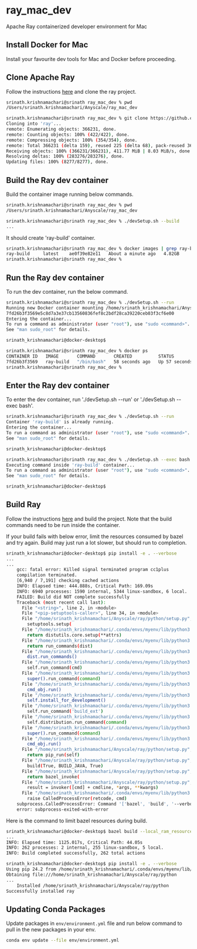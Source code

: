 # ray_mac_dev

Apache Ray containerized developer environment for Mac


## Install Docker for Mac

Install your favourite dev tools for Mac and Docker before proceeding.


## Clone Apache Ray

Follow the instructions [here](https://docs.ray.io/en/latest/ray-contribute/development.html#id1) and clone the ray project.

```sh
srinath.krishnamachari@srinath ray_mac_dev % pwd
/Users/srinath.krishnamachari/Anyscale/ray_mac_dev

srinath.krishnamachari@srinath ray_mac_dev % git clone https://github.com/ray-project/ray.git
Cloning into 'ray'...
remote: Enumerating objects: 366231, done.
remote: Counting objects: 100% (422/422), done.
remote: Compressing objects: 100% (354/354), done.
remote: Total 366231 (delta 159), reused 225 (delta 68), pack-reused 365809 (from 1)
Receiving objects: 100% (366231/366231), 411.77 MiB | 8.03 MiB/s, done.
Resolving deltas: 100% (283276/283276), done.
Updating files: 100% (8277/8277), done.
```


## Build the Ray dev container

Build the container image running below commands.

```sh
srinath.krishnamachari@srinath ray_mac_dev % pwd
/Users/srinath.krishnamachari/Anyscale/ray_mac_dev

srinath.krishnamachari@srinath ray_mac_dev % ./devSetup.sh --build
...
```

It should create 'ray-build' container.
```sh
srinath.krishnamachari@srinath ray_mac_dev % docker images | grep ray-build
ray-build     latest    ae0f39e82e11   About a minute ago   4.82GB
srinath.krishnamachari@srinath ray_mac_dev %

```


## Run the Ray dev container

To run the dev container, run the below command.

```sh
srinath.krishnamachari@srinath ray_mac_dev % ./devSetup.sh --run
Running new Docker container mounting /home/srinath_krishnamachari/Anyscale...
7fd26b3f3569e5c8d7a3e37cb13560836fef8c2bdf28ca39220ceb03f3cf6e00
Entering the container...
To run a command as administrator (user "root"), use "sudo <command>".
See "man sudo_root" for details.

srinath_krishnamachari@docker-desktop$

srinath.krishnamachari@srinath ray_mac_dev % docker ps
CONTAINER ID   IMAGE       COMMAND       CREATED          STATUS          PORTS     NAMES
7fd26b3f3569   ray-build   "/bin/bash"   58 seconds ago   Up 57 seconds             ray-build
srinath.krishnamachari@srinath ray_mac_dev %

```


## Enter the Ray dev container

To enter the dev container, run './devSetup.sh --run' or './devSetup.sh --exec bash'.


```sh
srinath.krishnamachari@srinath ray_mac_dev % ./devSetup.sh --run
Container 'ray-build' is already running.
Entering the container...
To run a command as administrator (user "root"), use "sudo <command>".
See "man sudo_root" for details.

srinath_krishnamachari@docker-desktop$
```

```sh
srinath.krishnamachari@srinath ray_mac_dev % ./devSetup.sh --exec bash
Executing command inside 'ray-build' container...
To run a command as administrator (user "root"), use "sudo <command>".
See "man sudo_root" for details.

srinath_krishnamachari@docker-desktop$
```


## Build Ray

Follow the instructions [here](https://docs.ray.io/en/latest/ray-contribute/development.html#building-ray-on-linux-macos-full) and build the project. Note that the build commands need to be run inside the container.

If your build fails with below error, limit the resources consumed by bazel and try again. Build may just run a lot slower, but should run to completion.

```sh
srinath_krishnamachari@docker-desktop$ pip install -e . --verbose
...
...
    gcc: fatal error: Killed signal terminated program cc1plus
    compilation terminated.
    [6,940 / 7,191] checking cached actions
    INFO: Elapsed time: 444.888s, Critical Path: 169.09s
    INFO: 6940 processes: 1590 internal, 5344 linux-sandbox, 6 local.
    FAILED: Build did NOT complete successfully
    Traceback (most recent call last):
      File "<string>", line 2, in <module>
      File "<pip-setuptools-caller>", line 34, in <module>
      File "/home/srinath_krishnamachari/Anyscale/ray/python/setup.py", line 775, in <module>
        setuptools.setup(
      File "/home/srinath_krishnamachari/.conda/envs/myenv/lib/python3.9/site-packages/setuptools/__init__.py", line 117, in setup
        return distutils.core.setup(**attrs)
      File "/home/srinath_krishnamachari/.conda/envs/myenv/lib/python3.9/site-packages/setuptools/_distutils/core.py", line 183, in setup
        return run_commands(dist)
      File "/home/srinath_krishnamachari/.conda/envs/myenv/lib/python3.9/site-packages/setuptools/_distutils/core.py", line 199, in run_commands
        dist.run_commands()
      File "/home/srinath_krishnamachari/.conda/envs/myenv/lib/python3.9/site-packages/setuptools/_distutils/dist.py", line 954, in run_commands
        self.run_command(cmd)
      File "/home/srinath_krishnamachari/.conda/envs/myenv/lib/python3.9/site-packages/setuptools/dist.py", line 950, in run_command
        super().run_command(command)
      File "/home/srinath_krishnamachari/.conda/envs/myenv/lib/python3.9/site-packages/setuptools/_distutils/dist.py", line 973, in run_command
        cmd_obj.run()
      File "/home/srinath_krishnamachari/.conda/envs/myenv/lib/python3.9/site-packages/setuptools/command/develop.py", line 35, in run
        self.install_for_development()
      File "/home/srinath_krishnamachari/.conda/envs/myenv/lib/python3.9/site-packages/setuptools/command/develop.py", line 112, in install_for_development
        self.run_command('build_ext')
      File "/home/srinath_krishnamachari/.conda/envs/myenv/lib/python3.9/site-packages/setuptools/_distutils/cmd.py", line 316, in run_command
        self.distribution.run_command(command)
      File "/home/srinath_krishnamachari/.conda/envs/myenv/lib/python3.9/site-packages/setuptools/dist.py", line 950, in run_command
        super().run_command(command)
      File "/home/srinath_krishnamachari/.conda/envs/myenv/lib/python3.9/site-packages/setuptools/_distutils/dist.py", line 973, in run_command
        cmd_obj.run()
      File "/home/srinath_krishnamachari/Anyscale/ray/python/setup.py", line 763, in run
        return pip_run(self)
      File "/home/srinath_krishnamachari/Anyscale/ray/python/setup.py", line 665, in pip_run
        build(True, BUILD_JAVA, True)
      File "/home/srinath_krishnamachari/Anyscale/ray/python/setup.py", line 608, in build
        return bazel_invoke(
      File "/home/srinath_krishnamachari/Anyscale/ray/python/setup.py", line 388, in bazel_invoke
        result = invoker([cmd] + cmdline, *args, **kwargs)
      File "/home/srinath_krishnamachari/.conda/envs/myenv/lib/python3.9/subprocess.py", line 373, in check_call
        raise CalledProcessError(retcode, cmd)
    subprocess.CalledProcessError: Command '['bazel', 'build', '--verbose_failures', '--', '//:ray_pkg', '//cpp:ray_cpp_pkg']' returned non-zero exit status 1.
    error: subprocess-exited-with-error
```

Here is the command to limit bazel resources during build.

```sh
srinath_krishnamachari@docker-desktop$ bazel build --local_ram_resources=2048 --jobs=2 --verbose_failures -- //:ray_pkg //cpp:ray_cpp_pkg
...
INFO: Elapsed time: 1125.017s, Critical Path: 44.05s
INFO: 262 processes: 2 internal, 255 linux-sandbox, 5 local.
INFO: Build completed successfully, 262 total actions

srinath_krishnamachari@docker-desktop$ pip install -e . --verbose
Using pip 24.2 from /home/srinath_krishnamachari/.conda/envs/myenv/lib/python3.9/site-packages/pip (python 3.9)
Obtaining file:///home/srinath_krishnamachari/Anyscale/ray/python
...
    Installed /home/srinath_krishnamachari/Anyscale/ray/python
Successfully installed ray

```


## Updating Conda Packages

Update packages in `env/environment.yml` file and run below command to pull in the new packages in your env.

```sh
conda env update --file env/environment.yml
```
